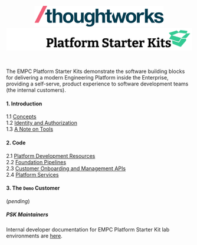 <div align="center">
	<p>
		<img alt="Thoughtworks Logo" src="https://raw.githubusercontent.com/ThoughtWorks-DPS/static/master/thoughtworks_flamingo_wave.png?sanitize=true" width=350 />
    <br />
		<img alt="DPS Title" src="https://raw.githubusercontent.com/ThoughtWorks-DPS/static/master/EMPCPlatformStarterKitsImage.png" />
	</p>
</div>
<br />

The EMPC Platform Starter Kits demonstrate the software building blocks for delivering a modern Engineering Platform inside the Enterprise, providing a self-serve, product experience to software development teams (the internal customers).  

#### 1. Introduction   

1.1 [Concepts](./doc/concepts.md)  
1.2 [Identity and Authorization](./doc/identity.md)  
1.3 [A Note on Tools](./doc/tools.md)  

#### 2. Code 

2.1 [Platform Development Resources](./doc/platform_development_resources.md)  
2.2 [Foundation Pipelines](./doc/platform_foundation_pipelines.md)  
2.3 [Customer Onboarding and Management APIs](./doc/platform_apis.md)  
2.4 [Platform Services](./doc/platform_services.md)  

#### 3. The `Demo` Customer 

(_pending_)   

##### PSK Maintainers  

Internal developer documentation for EMPC Platform Starter Kit lab environments are [here](https://github.com/ThoughtWorks-DPS/documentation-internal).  
